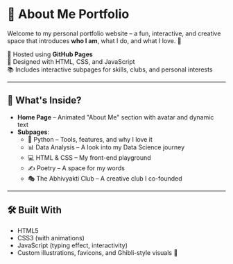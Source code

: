 # 💫 About Me Portfolio

Welcome to my personal portfolio website – a fun, interactive, and creative space that introduces **who I am**, what I do, and what I love. 💜

🚀 Hosted using **GitHub Pages**  
🎨 Designed with HTML, CSS, and JavaScript  
📚 Includes interactive subpages for skills, clubs, and personal interests

---

## 📌 What's Inside?

- **Home Page** – Animated "About Me" section with avatar and dynamic text
- **Subpages**:
  - 🐍 Python – Tools, features, and why I love it
  - 📊 Data Analysis – A look into my Data Science journey
  - 💻 HTML & CSS – My front-end playground
  - ✍️ Poetry – A space for my words
  - 🎭 The Abhivyakti Club – A creative club I co-founded

---

## 🛠️ Built With

- HTML5
- CSS3 (with animations)
- JavaScript (typing effect, interactivity)
- Custom illustrations, favicons, and Ghibli-style visuals 🌸
